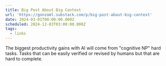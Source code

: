 ```yaml
---
title: Big Post About Big Context
url: 'https://gonzoml.substack.com/p/big-post-about-big-context'
date: 2024-03-01T00:00:00.000Z
scheduled: 2024-12-03T03:00:00.000Z
tags:
  - links
---
```


The biggest productivity gains with AI will come from "cognitive NP" hard tasks. Tasks that can be easily verified or revised by humans but that are hard to complete.
